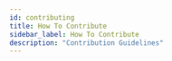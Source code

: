```yaml
---
id: contributing
title: How To Contribute
sidebar_label: How To Contribute
description: "Contribution Guidelines"
---
```


